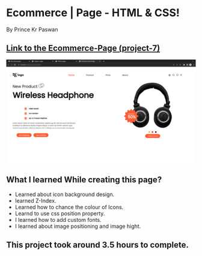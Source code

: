 # Ecommerce | Page - HTML & CSS!

By Prince Kr Paswan

## [Link to the Ecommerce-Page (project-7)](https://ecomm-page.netlify.app/)


![Completed Website](ecom.png)

## What I learned While creating this page?

- Learned about icon background design.
- learned Z-Index.
- Learned how to chance the colour of Icons.
- Learnd to use css position  property.
- I learned how to add custom fonts.
- I learned about image positioning and image hight.

## This project took around 3.5 hours to complete.
